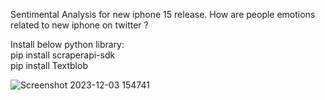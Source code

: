Sentimental Analysis for new iphone 15 release. 
How are people emotions related to new iphone on twitter ?

Install below python library: <br>
pip install scraperapi-sdk <br>
pip install Textblob

![Screenshot 2023-12-03 154741](https://github.com/iriteshnagpal/twitter-iphone-sentimental-analysis/assets/105557892/cee18ee1-c737-44fa-aad8-f530cd15c652)

